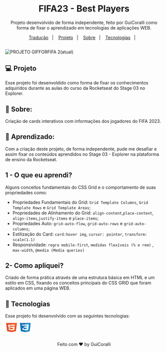 <h1 align="center"> FIFA23 - Best Players </h1>

<p align="center">
Projeto desenvolvido de forma independente, feito por GuiCoralli como forma de fixar o aprendizado em tecnologias de aplicações WEB.
</p>

<p align="center">
  <a href="#-Translation">Tradução</a>&nbsp;&nbsp;&nbsp;|&nbsp;&nbsp;&nbsp;
  <a href="#-Project">Projeto</a>&nbsp;&nbsp;&nbsp;|&nbsp;&nbsp;&nbsp;
  <a href="#-About">Sobre</a>&nbsp;&nbsp;&nbsp;|&nbsp;&nbsp;&nbsp;
  <a href="#-Technologies">Tecnologias</a>&nbsp;&nbsp;&nbsp;|&nbsp;&nbsp;&nbsp;
</p>

##

![PROJETO GIFFORFIFA 2(atual)](https://github.com/GuiCoralli/FIFA23_Best_Players/assets/134714337/ece0d8fb-4fa1-449d-8a51-761e41a100e1)


##

## 💻 Projeto

Esse projeto foi desenvoldido como forma de fixar os conhecimentos
adquiridos durante as aulas do curso da Rocketseat do Stage 03 no Explorer.

## 📜 Sobre:

Criação de cards interativos com informações dos jogadores do FIFA 2023.

## 🧠 Aprendizado:

Com a criação deste projeto, de forma independente, pude me desafiar e assim fixar os
conteúdos aprendidos no Stage 03 - Explorer na plataforma de ensino da Rocketseat.

## 1 - O que eu aprendi?

Alguns conceitos fundamentais do CSS Grid e o comportamento de suas propriedades como:

 - Propriedades Fundamentais do Grid: `Grid Template Columns`, `Grid Template Rows` e `Grid Template Areas`;
 - Propriedades de Alinhamento do Grid: `align-content`,`place-content`, `align-items`,`justify-items` e `place-items`;
 - Propriedades Auto: `grid-auto-flow`, `grid-auto-rows` e  `grid-auto-columns`;
 - Estilização do Card: `card:hover img`, `cursor: pointer`, `transform: scale(1.1)`
 - Responsividade: `regra mobile-first`, `medidas flexíveis (% e rem)` , `max-width`, `@media (Media queries)`

## 2- Como apliquei?

Criado de forma prática através de uma estrutura básica em HTML e um estilo em CSS, fixando os conceitos principais do CSS GRID que foram aplicados em uma página WEB. 


## 🚀 Tecnologias
Esse projeto foi desenvolvido com as seguintes tecnologias:

 <div>
 <img align="center" alt="Gui-HTML" height="30" width="40" src="https://raw.githubusercontent.com/devicons/devicon/master/icons/html5/html5-original.svg">
  <img align="center" alt="Gui-CSS" height="30" width="40" src="https://raw.githubusercontent.com/devicons/devicon/master/icons/css3/css3-original.svg">
 </div>
 
 ##
 
<footer>
 <p align="center"> Feito com ♥ by GuiCoralli 
 </p>
</footer>
